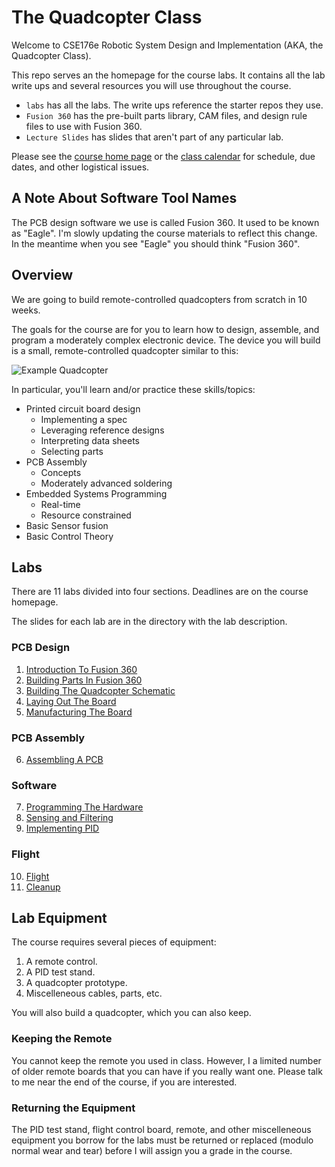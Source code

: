 # The Quadcopter Class

Welcome to CSE176e Robotic System Design and Implementation (AKA, the Quadcopter Class).

This repo serves an the homepage for the course labs. It contains all
the lab write ups and several resources you will use throughout the
course.

- `labs` has all the labs. The write ups reference the starter repos they use.
- `Fusion 360` has the pre-built parts library, CAM files, and design rule files to use with Fusion 360.
- `Lecture Slides` has slides that aren't part of any particular lab.

Please see the [course home page](https://sites.google.com/a/eng.ucsd.edu/quadcopterclass/) or the [class calendar](https://docs.google.com/spreadsheets/d/1cgSJm-5A6JrrA-iNKX8d2A0SE1PBk1CwzLvdhLKHuWY/) for schedule, due dates, and other logistical issues.

## A Note About Software Tool Names

The PCB design software we use is called Fusion 360. It used to be known as "Eagle". I'm slowly updating the course materials to reflect this change. In the meantime when you see "Eagle" you should think "Fusion 360".

## Overview

We are going to build remote-controlled quadcopters from scratch in 10 weeks.

The goals for the course are for you to learn how to design, assemble, and program a moderately complex electronic device. The device you will build is a small, remote-controlled quadcopter similar to this:

![Example Quadcopter](images/quad.jpg)

In particular, you'll learn and/or practice these skills/topics:

- Printed circuit board design
  - Implementing a spec
  - Leveraging reference designs
  - Interpreting data sheets
  - Selecting parts
- PCB Assembly
  - Concepts
  - Moderately advanced soldering
- Embedded Systems Programming
  - Real-time
  - Resource constrained
- Basic Sensor fusion
- Basic Control Theory

## Labs

There are 11 labs divided into four sections. Deadlines are on the course homepage.

The slides for each lab are in the directory with the lab description.

### PCB Design

1. [Introduction To Fusion 360](https://github.com/NVSL/QuadClass-Resources/tree/master/labs/Introduction-To-Eagle)
2. [Building Parts In Fusion 360](https://github.com/NVSL/QuadClass-Resources/tree/master/labs/Building-Parts-In-Eagle)
3. [Building The Quadcopter Schematic](https://github.com/NVSL/QuadClass-Resources/tree/master/labs/Building-The-Quadcopter-Schematic)
4. [Laying Out The Board](https://github.com/NVSL/QuadClass-Resources/tree/master/labs/Laying-Out-The-Board)
5. [Manufacturing The Board](https://github.com/NVSL/QuadClass-Resources/tree/master/labs/Manufacturing-The-Board)

### PCB Assembly

6. [Assembling A PCB](https://github.com/NVSL/QuadClass-Resources/tree/master/labs/Assembling-A-PCB)

### Software

7. [Programming The Hardware](https://github.com/NVSL/QuadClass-Resources/tree/master/labs/Programming-The-Hardware)
8. [Sensing and Filtering](https://github.com/NVSL/QuadClass-Resources/tree/master/labs/Sensing-And-Filtering)
9. [Implementing PID](https://github.com/NVSL/QuadClass-Resources/tree/master/labs/Implementing-PID)

### Flight

10. [Flight](https://github.com/NVSL/QuadClass-Resources/tree/master/labs/Flight)
11. [Cleanup](https://github.com/NVSL/QuadClass-Resources/tree/master/labs/Cleanup)

## Lab Equipment

The course requires several pieces of equipment:

1. A remote control.
2. A PID test stand.
3. A quadcopter prototype.
4. Miscelleneous cables, parts, etc.

You will also build a quadcopter, which you can also keep.

### Keeping the Remote

You cannot keep the remote you used in class. However, I a limited number of older remote boards that you can have if you really want one. Please talk to me near the end of the course, if you are interested.

### Returning the Equipment

The PID test stand, flight control board, remote, and other miscelleneous equipment you borrow for the labs must be returned or replaced (modulo normal wear and tear) before I will assign you a grade in the course.
